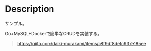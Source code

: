 # Description
サンプル。

Go+MySQL+Dockerで簡単なCRUDを実装する。

> https://qiita.com/daiki-murakami/items/c8f9df8defc937e185ee

